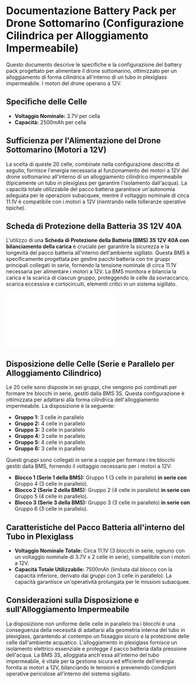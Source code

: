 # Documentazione Battery Pack per Drone Sottomarino (Configurazione Cilindrica per Alloggiamento Impermeabile)

Questo documento descrive le specifiche e la configurazione del battery pack progettato per alimentare il drone sottomarino, ottimizzato per un alloggiamento di forma cilindrica all'interno di un tubo in plexiglass impermeabile. I motori del drone operano a 12V.

## Specifiche delle Celle

* **Voltaggio Nominale:** 3.7V per cella
* **Capacità:** 2500mAh per cella

## Sufficienza per l'Alimentazione del Drone Sottomarino (Motori a 12V)

La scelta di queste 20 celle, combinate nella configurazione descritta di seguito, fornisce l'energia necessaria al funzionamento dei motori a 12V del drone sottomarino all'interno di un alloggiamento cilindrico impermeabile (tipicamente un tubo in plexiglass per garantire l'isolamento dall'acqua). La capacità totale utilizzabile del pacco batteria garantisce un'autonomia adeguata per le operazioni subacquee, mentre il voltaggio nominale di circa 11.1V è compatibile con i motori a 12V (rientrando nelle tolleranze operative tipiche).

## Scheda di Protezione della Batteria 3S 12V 40A

L'utilizzo di una **Scheda di Protezione della Batteria (BMS) 3S 12V 40A con bilanciamento della carica** è cruciale per garantire la sicurezza e la longevità del pacco batteria all'interno dell'ambiente sigillato. Questa BMS è specificamente progettata per gestire pacchi batteria con tre gruppi principali collegati in serie, fornendo la tensione nominale di circa 11.1V necessaria per alimentare i motori a 12V. La BMS monitora e bilancia la carica e la scarica di ciascun gruppo, proteggendo le celle da sovraccarico, scarica eccessiva e cortocircuiti, elementi critici in un sistema sigillato.

![Datasheet](datasheet/Scheda_protezione_celle.pdf)

## Disposizione delle Celle (Serie e Parallelo per Alloggiamento Cilindrico)

Le 20 celle sono disposte in sei gruppi, che vengono poi combinati per formare tre blocchi in serie, gestiti dalla BMS 3S. Questa configurazione è ottimizzata per adattarsi alla forma cilindrica dell'alloggiamento impermeabile. La disposizione è la seguente:

* **Gruppo 1:** 3 celle in parallelo
* **Gruppo 2:** 4 celle in parallelo
* **Gruppo 3:** 3 celle in parallelo
* **Gruppo 4:** 3 celle in parallelo
* **Gruppo 5:** 4 celle in parallelo
* **Gruppo 6:** 3 celle in parallelo

Questi gruppi sono collegati in serie a coppie per formare i tre blocchi gestiti dalla BMS, fornendo il voltaggio necessario per i motori a 12V:

* **Blocco 1 (Serie 1 della BMS):** Gruppo 1 (3 celle in parallelo) **in serie con** Gruppo 4 (3 celle in parallelo).
* **Blocco 2 (Serie 2 della BMS):** Gruppo 2 (4 celle in parallelo) **in serie con** Gruppo 5 (4 celle in parallelo).
* **Blocco 3 (Serie 3 della BMS):** Gruppo 3 (3 celle in parallelo) **in serie con** Gruppo 6 (3 celle in parallelo).

## Caratteristiche del Pacco Batteria all'interno del Tubo in Plexiglass

* **Voltaggio Nominale Totale:** Circa 11.1V (3 blocchi in serie, ognuno con un voltaggio nominale di 3.7V x 2 celle in serie), compatibile con i motori a 12V.
* **Capacità Totale Utilizzabile:** 7500mAh (limitata dal blocco con la capacità inferiore, derivato dai gruppi con 3 celle in parallelo). La capacità garantisce un'operatività prolungata per le missioni subacquee.

## Considerazioni sulla Disposizione e sull'Alloggiamento Impermeabile

La disposizione non uniforme delle celle in parallelo tra i blocchi è una conseguenza della necessità di adattarsi alla geometria interna del tubo in plexiglass, garantendo al contempo un fissaggio sicuro e la protezione delle celle dall'ambiente acquatico. L'alloggiamento in plexiglass fornisce un isolamento elettrico essenziale e protegge il pacco batteria dalla pressione dell'acqua. La BMS 3S, alloggiata anch'essa all'interno del tubo impermeabile, è vitale per la gestione sicura ed efficiente dell'energia fornita ai motori a 12V, bilanciando le tensioni e prevenendo condizioni operative pericolose all'interno del sistema sigillato.